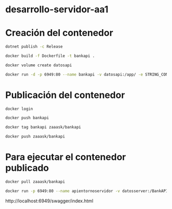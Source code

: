 # desarrollo-servidor-aa1

# Creación del contenedor
```bash
dotnet publish -c Release
```

```bash
docker build -f Dockerfile -t bankapi .
```

```bash
docker volume create datosapi  
```

```bash
docker run -d -p 6949:80 --name bankapi -v datosapi:/app/ -e STRING_CONEXION="server=212.227.32.40;database=api_clase;uid=root;password=8m!25i!17I" bankapi    
```

# Publicación del contenedor
```bash
docker login
```

```bash
docker push bankapi
```

```bash
docker tag bankapi zaaask/bankapi
```

```bash
docker push zaaask/bankapi
```

# Para ejecutar el contenedor publicado
```bash
docker pull zaaask/bankapi
```

```bash
docker run -p 6949:80 --name apientornoservidor -v datosserver:/BankAPI -e STRING_CONEXION="212.227.32.40;database=api_clase;uid=root;password=8m!25i!17I" zaaask/bankapi
```

http://localhost:6949/swagger/index.html
